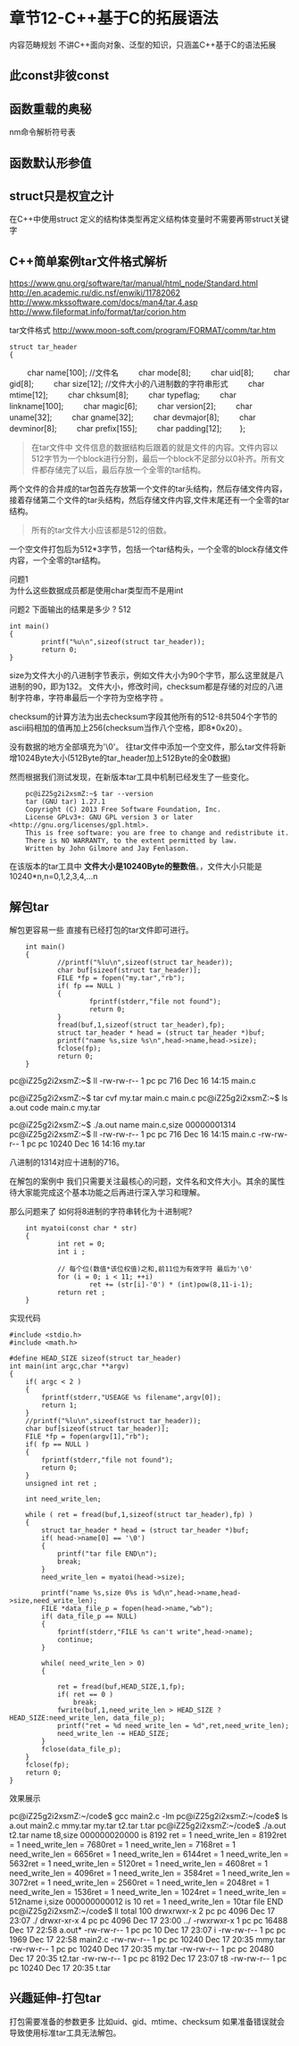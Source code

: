 # 章节12-C++基于C的拓展语法

内容范畴规划 不讲C++面向对象、泛型的知识，只涵盖C++基于C的语法拓展

## 此const非彼const

## 函数重载的奥秘

nm命令解析符号表

## 函数默认形参值

## struct只是权宜之计
在C++中使用struct 定义的结构体类型再定义结构体变量时不需要再带struct关键字


## C++简单案例tar文件格式解析

https://www.gnu.org/software/tar/manual/html_node/Standard.html
http://en.academic.ru/dic.nsf/enwiki/11782062
http://www.mkssoftware.com/docs/man4/tar.4.asp
http://www.fileformat.info/format/tar/corion.htm

tar文件格式 http://www.moon-soft.com/program/FORMAT/comm/tar.htm

    struct tar_header
    {
　　	char name[100]; //文件名
　　	char mode[8];
　　	char uid[8];
　　	char gid[8];
　　	char size[12];   //文件大小的八进制数的字符串形式
　　	char mtime[12];
　　	char chksum[8];
　　	char typeflag;
　　	char linkname[100];
　　	char magic[6];
　　	char version[2];
　　	char uname[32];
　　	char gname[32];
　　	char devmajor[8];
　　	char devminor[8];
　　	char prefix[155];
　　	char padding[12];
　　};

> 在tar文件中 文件信息的数据结构后跟着的就是文件的内容。文件内容以512字节为一个block进行分割，最后一个block不足部分以0补齐。所有文件都存储完了以后，最后存放一个全零的tar结构。

两个文件的合并成的tar包首先存放第一个文件的tar头结构，然后存储文件内容，接着存储第二个文件的tar头结构，然后存储文件内容,文件末尾还有一个全零的tar结构。

> 所有的tar文件大小应该都是512的倍数。

一个空文件打包后为512*3字节，包括一个tar结构头，一个全零的block存储文件内容，一个全零的tar结构。


问题1  
        为什么这些数据成员都是使用char类型而不是用int
    
问题2
        下面输出的结果是多少 ? 512

```
int main()
{
        printf("%u\n",sizeof(struct tar_header));
        return 0;
}  
```

size为文件大小的八进制字节表示，例如文件大小为90个字节，那么这里就是八进制的90，即为132。
文件大小，修改时间，checksum都是存储的对应的八进制字符串，字符串最后一个字符为空格字符 。

checksum的计算方法为出去checksum字段其他所有的512-8共504个字节的ascii码相加的值再加上256(checksum当作八个空格，即8*0x20）。

没有数据的地方全部填充为'\0'。
往tar文件中添加一个空文件，那么tar文件将新增1024Byte大小(512Byte的tar_header加上512Byte的全0数据)


然而根据我们测试发现，在新版本tar工具中机制已经发生了一些变化。

        pc@iZ25g2i2xsmZ:~$ tar --version
        tar (GNU tar) 1.27.1
        Copyright (C) 2013 Free Software Foundation, Inc.
        License GPLv3+: GNU GPL version 3 or later <http://gnu.org/licenses/gpl.html>.
        This is free software: you are free to change and redistribute it.
        There is NO WARRANTY, to the extent permitted by law.
        Written by John Gilmore and Jay Fenlason.
                
在该版本的tar工具中 **文件大小是10240Byte的整数倍**。，文件大小只能是10240*n,n=0,1,2,3,4,...n


## 解包tar

解包更容易一些 直接有已经打包的tar文件即可进行。


        int main()
        {
                //printf("%lu\n",sizeof(struct tar_header));
                char buf[sizeof(struct tar_header)];
                FILE *fp = fopen("my.tar","rb");
                if( fp == NULL )
                {
                        fprintf(stderr,"file not found");
                        return 0;
                }
                fread(buf,1,sizeof(struct tar_header),fp);
                struct tar_header * head = (struct tar_header *)buf;
                printf("name %s,size %s\n",head->name,head->size);
                fclose(fp);
                return 0;
        }

pc@iZ25g2i2xsmZ:~$ ll
-rw-rw-r-- 1 pc   pc     716 Dec 16 14:15 main.c

pc@iZ25g2i2xsmZ:~$ tar cvf my.tar main.c
main.c
pc@iZ25g2i2xsmZ:~$ ls
a.out  code  main.c  my.tar



pc@iZ25g2i2xsmZ:~$ ./a.out 
name main.c,size 00000001314
pc@iZ25g2i2xsmZ:~$ ll
-rw-rw-r-- 1 pc   pc     716 Dec 16 14:15 main.c
-rw-rw-r-- 1 pc   pc   10240 Dec 16 14:16 my.tar

八进制的1314对应十进制的716。


在解包的案例中 我们只需要关注最核心的问题，文件名和文件大小。其余的属性待大家能完成这个基本功能之后再进行深入学习和理解。


那么问题来了 如何将8进制的字符串转化为十进制呢?

        int myatoi(const char * str)
        {
                int ret = 0;
                int i ;

                // 每个位(数值*该位权值)之和,前11位为有效字符 最后为'\0'
                for (i = 0; i < 11; ++i)
                        ret += (str[i]-'0') * (int)pow(8,11-i-1);
                return ret ;
        }
        
 
 实现代码
        

	#include <stdio.h>
	#include <math.h>
	
	#define HEAD_SIZE sizeof(struct tar_header) 
	int main(int argc,char **argv)
	{
		if( argc < 2 )
		{
			fprintf(stderr,"USEAGE %s filename",argv[0]);
			return 1;
		}
		//printf("%lu\n",sizeof(struct tar_header));
		char buf[sizeof(struct tar_header)];
		FILE *fp = fopen(argv[1],"rb");
		if( fp == NULL )
		{
			fprintf(stderr,"file not found");
			return 0;
		}
		unsigned int ret ;
		
		int need_write_len;
	
		while ( ret = fread(buf,1,sizeof(struct tar_header),fp) )
		{
			struct tar_header * head = (struct tar_header *)buf; 
	 		if( head->name[0] == '\0')
			{
				printf("tar file END\n");
				break;
			} 
			need_write_len = myatoi(head->size);
	
			printf("name %s,size 0%s is %d\n",head->name,head->size,need_write_len);
			FILE *data_file_p = fopen(head->name,"wb");
			if( data_file_p == NULL)
			{
				fprintf(stderr,"FILE %s can't write",head->name);
				continue;
			}
			
			while( need_write_len > 0)
			{
				
				ret = fread(buf,HEAD_SIZE,1,fp);
				if( ret == 0 )
					break;
				fwrite(buf,1,need_write_len > HEAD_SIZE ?HEAD_SIZE:need_write_len, data_file_p);
				printf("ret = %d need_write_len = %d",ret,need_write_len);
				need_write_len -= HEAD_SIZE;
			}
			fclose(data_file_p);
		}
		fclose(fp);
		return 0;
	}

效果展示

pc@iZ25g2i2xsmZ:~/code$ gcc main2.c -lm
pc@iZ25g2i2xsmZ:~/code$ ls
a.out  main2.c  mmy.tar  my.tar  t2.tar  t.tar
pc@iZ25g2i2xsmZ:~/code$ ./a.out t2.tar 
name t8,size 000000020000 is 8192
ret = 1 need_write_len = 8192ret = 1 need_write_len = 7680ret = 1 need_write_len = 7168ret = 1 need_write_len = 6656ret = 1 need_write_len = 6144ret = 1 need_write_len = 5632ret = 1 need_write_len = 5120ret = 1 need_write_len = 4608ret = 1 need_write_len = 4096ret = 1 need_write_len = 3584ret = 1 need_write_len = 3072ret = 1 need_write_len = 2560ret = 1 need_write_len = 2048ret = 1 need_write_len = 1536ret = 1 need_write_len = 1024ret = 1 need_write_len = 512name i,size 000000000012 is 10
ret = 1 need_write_len = 10tar file END
pc@iZ25g2i2xsmZ:~/code$ ll
total 100
drwxrwxr-x 2 pc pc  4096 Dec 17 23:07 ./
drwxr-xr-x 4 pc pc  4096 Dec 17 23:00 ../
-rwxrwxr-x 1 pc pc 16488 Dec 17 22:58 a.out*
-rw-rw-r-- 1 pc pc    10 Dec 17 23:07 i
-rw-rw-r-- 1 pc pc  1969 Dec 17 22:58 main2.c
-rw-rw-r-- 1 pc pc 10240 Dec 17 20:35 mmy.tar
-rw-rw-r-- 1 pc pc 10240 Dec 17 20:35 my.tar
-rw-rw-r-- 1 pc pc 20480 Dec 17 20:35 t2.tar
-rw-rw-r-- 1 pc pc  8192 Dec 17 23:07 t8
-rw-rw-r-- 1 pc pc 10240 Dec 17 20:35 t.tar


## 兴趣延伸-打包tar

打包需要准备的参数更多 比如uid、gid、mtime、checksum 如果准备错误就会导致使用标准tar工具无法解包。


